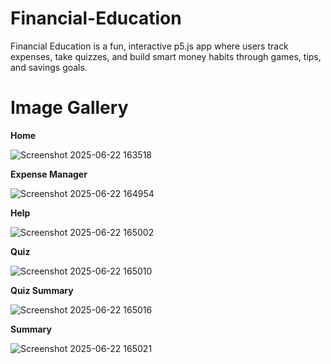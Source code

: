 # Financial-Education
Financial Education is a fun, interactive p5.js app where users track expenses, take quizzes, and build smart money habits through games, tips, and savings goals.

# Image Gallery

**Home**

![Screenshot 2025-06-22 163518](https://github.com/user-attachments/assets/93c64d14-d119-44a2-82fa-528517d04b0b)


**Expense Manager**

![Screenshot 2025-06-22 164954](https://github.com/user-attachments/assets/a003b594-75f2-48b2-a1e2-032de314d7ee)


**Help**

![Screenshot 2025-06-22 165002](https://github.com/user-attachments/assets/cb3f974d-c321-4a70-977d-7a029aaac8d0)


**Quiz**

![Screenshot 2025-06-22 165010](https://github.com/user-attachments/assets/511563fd-2980-46c3-a7cb-d8fce4aa00a1)


**Quiz Summary**

![Screenshot 2025-06-22 165016](https://github.com/user-attachments/assets/cca74340-7dc6-4a34-b758-43a72db6d609)


**Summary**

![Screenshot 2025-06-22 165021](https://github.com/user-attachments/assets/77b2ee92-d033-4fb6-9c81-0cc86056f059)
